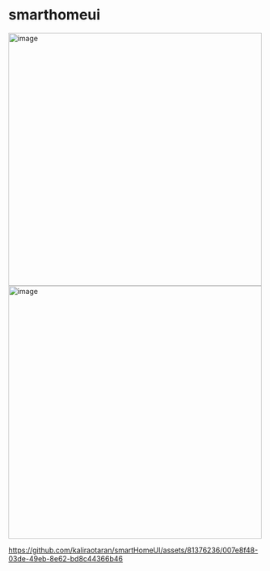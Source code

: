 # smarthomeui


<img width="501" alt="image" src="https://github.com/kaliraotaran/smartHomeUI/assets/81376236/e2b277c2-c65f-4d1c-99fb-980d2dc7deac">


<img width="501" alt="image" src="https://github.com/kaliraotaran/smartHomeUI/assets/81376236/06c6c431-38d4-4de4-be76-0aeb5baeaa24">





https://github.com/kaliraotaran/smartHomeUI/assets/81376236/007e8f48-03de-49eb-8e62-bd8c44366b46


